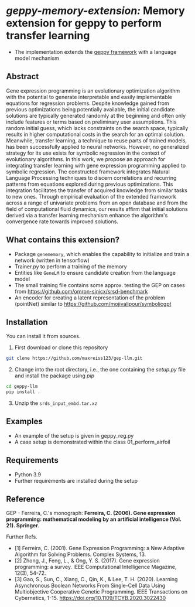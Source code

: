 # *geppy-memory-extension:* Memory extension for geppy to perform transfer learning
* The implementation extends the [geppy framework](https://github.com/ShuhuaGao/geppy) with a language model mechanism


## Abstract
Gene expression programming is an evolutionary optimization algorithm with the potential to generate interpretable and easily implementable equations for regression problems. Despite knowledge gained from previous optimizations being potentially available, the initial candidate solutions are typically generated randomly at the beginning and often only include features or terms based on preliminary user assumptions. This random initial guess, which lacks constraints on the search space, typically results in higher computational costs in the search for an optimal solution. Meanwhile, transfer learning, a technique to reuse parts of trained models, has been successfully applied to neural networks. However, no generalized strategy for its use exists for symbolic regression in the context of evolutionary algorithms. In this work, we propose an approach for integrating transfer learning with gene expression programming applied to symbolic regression. The constructed framework integrates Natural Language Processing techniques to discern correlations and recurring patterns from equations explored during previous optimizations. This integration facilitates the transfer of acquired knowledge from similar tasks to new ones. Through empirical evaluation of the extended framework across a range of univariate problems from an open database and from the field of computational fluid dynamics, our results affirm that initial solutions derived via a transfer learning mechanism enhance the algorithm's convergence rate towards improved solutions.

## What contains this extension?
* Package ``genememory``, which enables the capability to initialize and train a network (written in tensorflow)
* Trainer.py to perform a training of the memory
* Entities like ``GeneLM`` to ensure candidate creation from the language model
* The small training file contains some approx. testing the GEP on cases from https://github.com/omron-sinicx/srsd-benchmark
* An encoder for creating a latent representation of the problem (pointNet) similar to https://github.com/mojivalipour/symbolicgpt


## Installation
You can install it from sources.
1. First download or clone this repository
```bash
git clone https://github.com/maxreiss123/gep-llm.git
```
2. Change into the root directory, i.e., the one containing the *setup.py* file and install the package using *pip*
```bash
cd geppy-llm
pip install .
```
3. Unzip the ``srds_input_embd.tar.xz`` 

## Examples
* An example of the setup is given in geppy_reg.py
* A case setup is demonstrated within the class 01_perform_airfoil


## Requirements
- Python 3.9
- Further requirements are installed during the setup

## Reference
GEP - Ferreira, C.'s monograph: **Ferreira, C. (2006). Gene expression programming: mathematical modeling by an artificial intelligence (Vol. 21). Springer**.

Further Refs.

- [1] Ferreira, C. (2001). Gene Expression Programming: a New Adaptive Algorithm for Solving Problems. Complex Systems, 13.
- [2] Zhong, J., Feng, L., & Ong, Y. S. (2017). Gene expression programming: a survey. IEEE Computational Intelligence Magazine, 12(3), 54-72.
- [3] Gao, S., Sun, C., Xiang, C., Qin, K., & Lee, T. H. (2020). Learning Asynchronous Boolean Networks From Single-Cell Data Using Multiobjective Cooperative Genetic Programming. IEEE Transactions on Cybernetics, 1-15. https://doi.org/10.1109/TCYB.2020.3022430

